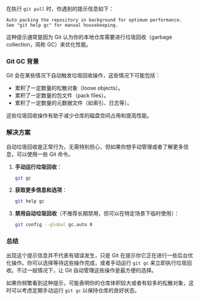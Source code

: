 在执行 `git pull` 时，你遇到的提示信息如下：

```
Auto packing the repository in background for optimum performance.
See "git help gc" for manual housekeeping.
```

这种提示通常是因为 Git 认为你的本地仓库需要进行垃圾回收（garbage collection，简称 GC）来优化性能。

### Git GC 背景

Git 会在某些情况下自动触发垃圾回收操作，这些情况下可能包括：
- 累积了一定数量的松散对象（loose objects）。
- 累积了一定数量的包文件（pack files）。
- 累积了一定数量的元数据文件（如索引、日志等）。

这些垃圾回收操作有助于减少仓库的磁盘空间占用和提高性能。

### 解决方案

自动垃圾回收是正常行为，无需特别担心，但如果你想手动管理或者了解更多信息，可以使用一些 Git 命令。

1. **手动运行垃圾回收**：
   ```sh
   git gc
   ```

2. **获取更多信息和选项**：
   ```sh
   git help gc
   ```

3. **禁用自动垃圾回收**（不推荐长期禁用，但可以在特定场景下临时使用）：
   ```sh
   git config --global gc.auto 0
   ```

### 总结

出现这个提示信息并不代表有错误发生，只是 Git 在提示你它正在进行一些后台优化操作。你可以选择等待这些操作完成，或者手动运行 `git gc` 来立即执行垃圾回收。不过一般情况下，让 Git 自动管理这些操作是最方便的选择。

如果你频繁看到这种提示，可能表明你的仓库体积较大或者有较多的松散对象，这时可以考虑定期手动运行 `git gc` 以保持仓库的良好状态。
